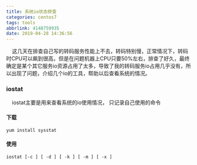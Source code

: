 ```yaml
---
title: 系统io状态排查
categories: centos7
tags: tools
abbrlink: 4148759935
date: 2019-04-28 14:36:56
---
```


&nbsp;&nbsp;&nbsp;&nbsp;这几天在排查自己写的转码服务性能上不去，转码特别慢，正常情况下，转码时CPU可以飙到很高，但是在问题机器上CPU只要50%左右，排查了好久，最终确定是某个其它服务io资源占用了太多，导致了我的转码服务io占用几乎没有，所以出现了问题，介绍几个io的工具，帮助以后查看系统的情况。

### iostat
&nbsp;&nbsp;&nbsp;&nbsp;iostat主要是用来查看系统的io使用情况，
只记录自己使用的命令

#### 下载
```
yum install sysstat
```

#### 使用
```
iostat [-c ] [ -d ] [ -k ] [ -m ] [ -x ]
```
